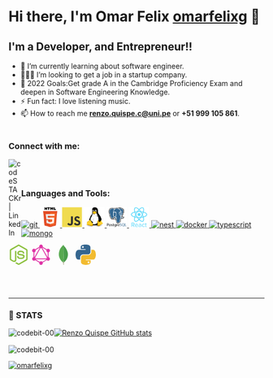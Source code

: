# Hi there, I'm Omar Felix [omarfelixg][website] 👋

## I'm a Developer, and Entrepreneur!!

- 🌱 I’m currently learning about software engineer.
- 🧑🏻‍💻 I’m looking to get a job in a startup company.
- 🥅 2022 Goals:Get grade A in the Cambridge Proficiency Exam and deepen in Software Engineering Knowledge.
- ⚡ Fun fact: I love listening music.
- 📫 How to reach me **renzo.quispe.c@uni.pe** or **+51 999 105 861**.
<br /><br />


### Connect with me:

[<img align="left" alt="codeSTACKr | LinkedIn" width="25px" src="https://cdn.jsdelivr.net/npm/simple-icons@v3/icons/linkedin.svg" />][linkedin]


<br />
<br />

### Languages and Tools:

<a href="https://git-scm.com/" target="_blank"> <img src="https://www.vectorlogo.zone/logos/git-scm/git-scm-icon.svg" alt="git" width="40" height="40"/> </a>
<a href="https://www.w3.org/html/" target="_blank"> <img src="https://raw.githubusercontent.com/devicons/devicon/master/icons/html5/html5-original-wordmark.svg" alt="html5" width="40" height="40"/> </a> 
<a href="https://developer.mozilla.org/en-US/docs/Web/JavaScript" target="_blank"> <img src="https://raw.githubusercontent.com/devicons/devicon/master/icons/javascript/javascript-original.svg" alt="javascript" width="40" height="40"/> </a> 
<a href="https://www.linux.org/" target="_blank"> <img src="https://raw.githubusercontent.com/devicons/devicon/master/icons/linux/linux-original.svg" alt="linux" width="40" height="40"/> </a> <a href="https://www.postgresql.org" target="_blank"> <img src="https://raw.githubusercontent.com/devicons/devicon/master/icons/postgresql/postgresql-original-wordmark.svg" alt="postgresql" width="40" height="40"/> </a> 
<a href="https://reactjs.org/" target="_blank"> <img src="https://raw.githubusercontent.com/devicons/devicon/master/icons/react/react-original-wordmark.svg" alt="react" width="40" height="40"/> </a>
<a href="https://nestjs.com" target="_blank"> <img src="https://d33wubrfki0l68.cloudfront.net/e937e774cbbe23635999615ad5d7732decad182a/26072/logo-small.ede75a6b.svg" alt="nest" width="40" height="40"/> </a>
<a href="https://www.docker.com" target="_blank"> <img src="https://www.docker.com/sites/default/files/d8/2019-07/Moby-logo.png" alt="docker" width="45" height="40"/> </a>
<a href="https://www.typescriptlang.org" target="_blank"> <img src="https://upload.wikimedia.org/wikipedia/commons/thumb/4/4c/Typescript_logo_2020.svg/512px-Typescript_logo_2020.svg.png" alt="typescript" width="40" height="40"/> </a>
<a href="https://www.mongodb.com" target="_blank"> <img src="https://upload.wikimedia.org/wikipedia/commons/thumb/9/93/MongoDB_Logo.svg/2560px-MongoDB_Logo.svg.png" alt="mongo" width="120" height="40"/> </a>

<a width="40px"><svg width="40px" xmlns="http://www.w3.org/2000/svg" enable-background="new 0 0 24 24" viewBox="0 0 24 24"><path fill="#8CC03E" d="M9.414,21.027c-0.616,0.357-0.733,0.399-1.312,0.604c-0.14,0.048-0.352,0.133,0.08,0.381l2.9,1.738c0.277,0.163,0.597,0.248,0.912,0.248L11.996,24c0.319,0,0.634-0.086,0.911-0.248l8.682-5.077c0.564-0.333,0.912-0.948,0.912-1.605V6.922c0-0.662-0.347-1.277-0.912-1.605l-8.682-5.082c-0.545-0.314-1.274-0.314-1.824,0L2.411,5.312C1.848,5.641,1.5,6.26,1.5,6.917v10.148c0,0.662,0.347,1.277,0.911,1.605l2.275,1.329c1.1,0.553,1.494,0.553,1.997,0.553c1.631,0,2.571-1,2.571-2.743V7.785c0-0.142-0.117-0.252-0.254-0.252h-1.1c-0.141,0-0.254,0.109-0.254,0.252v10.019c0,0.776-0.79,1.543-2.083,0.891l-2.378-1.391C3.102,17.261,3.05,17.166,3.05,17.07V6.922c0-0.099,0.052-0.195,0.136-0.243l8.672-5.077c0.079-0.048,0.188-0.048,0.268,0l8.677,5.072c0.084,0.052,0.136,0.143,0.136,0.243V17.07c0,0.094-0.051,0.19-0.131,0.238l-8.682,5.077c-0.075,0.048-0.188,0.048-0.268,0L9.63,21.047C9.564,21.004,9.48,20.989,9.414,21.027z"/><path fill="#8CC03E" d="M14.674,15.469c-2.298,0-2.802-0.586-2.97-1.743c-0.019-0.124-0.122-0.214-0.249-0.214h-1.123c-0.141,0-0.249,0.114-0.249,0.252c0,1.481,0.794,3.248,4.596,3.248c2.744-0.005,4.325-1.104,4.325-3.019l-0.003,0.001c0-1.9-1.269-2.405-3.934-2.762c-2.698-0.362-2.97-0.548-2.97-1.186c0-0.528,0.231-1.233,2.228-1.233c1.782,0,2.44,0.39,2.712,1.609c0.023,0.115,0.127,0.2,0.245,0.2h1.128c0.07,0,0.136-0.028,0.183-0.081c0.047-0.053,0.07-0.124,0.066-0.195c-0.174-2.1-1.551-3.076-4.334-3.076c-2.477,0-3.953,1.058-3.953,2.833c0,1.924,1.471,2.458,3.845,2.695c2.844,0.282,3.064,0.705,3.064,1.272C17.283,15.051,16.503,15.469,14.674,15.469z"/></svg></a>
<svg width="40px" xmlns="http://www.w3.org/2000/svg" enable-background="new 0 0 24 24" viewBox="0 0 24 24"><path fill="#DF34A6" d="M4.657,5.218C3.649,4.626,2.361,4.976,1.779,6C1.68,6.177,1.605,6.368,1.559,6.566C1.287,7.717,1.983,8.874,3.113,9.15l-0.001,5.699c-0.391,0.097-0.748,0.306-1.026,0.603c-0.802,0.855-0.771,2.21,0.069,3.026c0.841,0.817,2.173,0.784,2.975-0.07l4.853,2.847c-0.058,0.199-0.087,0.404-0.087,0.609C9.897,23.045,10.839,24.001,12,24c0.224,0,0.445-0.037,0.659-0.108c1.104-0.371,1.704-1.582,1.338-2.706l4.822-2.832c0.149,0.17,0.325,0.316,0.517,0.429c1.009,0.592,2.296,0.241,2.878-0.782c0.103-0.181,0.181-0.377,0.228-0.581c0.269-1.146-0.427-2.296-1.553-2.569V9.152c0.194-0.048,0.378-0.123,0.549-0.223c1.011-0.589,1.362-1.9,0.782-2.928c-0.101-0.176-0.225-0.337-0.371-0.477c-0.844-0.816-2.179-0.782-2.981,0.077l-4.852-2.85c0.058-0.199,0.089-0.408,0.088-0.617C14.103,0.954,13.161-0.001,12,0c-0.203,0-0.406,0.029-0.6,0.088c-1.111,0.335-1.747,1.524-1.417,2.657l-4.855,2.85C4.99,5.446,4.831,5.319,4.657,5.218z M13.556,20.421c-0.386-0.429-0.94-0.698-1.556-0.698c-0.596,0-1.133,0.249-1.514,0.653L5.63,17.524l0.021-0.083h12.698c0.011,0.048,0.023,0.095,0.037,0.142L13.556,20.421z M13.51,3.628l4.863,2.858c-0.007,0.023-0.013,0.048-0.019,0.072c-0.279,1.146,0.406,2.305,1.532,2.588v5.707c-0.026,0.007-0.055,0.014-0.081,0.023l-6.352-11.19C13.474,3.667,13.492,3.649,13.51,3.628z M11.415,4.194c0.382,0.112,0.788,0.112,1.172,0L18.94,15.38c-0.291,0.283-0.497,0.646-0.593,1.044H5.654c-0.096-0.396-0.301-0.758-0.59-1.041L11.415,4.194z M5.624,6.479l4.863-2.852l0.059,0.06l-6.35,11.189l-0.083-0.023V9.145c0.025-0.007,0.049-0.013,0.075-0.021C5.303,8.797,5.946,7.614,5.624,6.479z"/></svg>
<svg width="40px" xmlns="http://www.w3.org/2000/svg" enable-background="new 0 0 24 24" viewBox="0 0 24 24"><path fill="#FFF" d="M12.546,24l-0.639-0.218c0,0,0.078-3.257-1.091-3.491c-0.779-0.904,0.125-38.338,2.93-0.125c0,0-0.966,0.483-1.138,1.309C12.422,22.286,12.546,24,12.546,24L12.546,24z"/><path fill="#A6A385" d="M12.546,24l-0.639-0.218c0,0,0.078-3.257-1.091-3.491c-0.779-0.904,0.125-38.338,2.93-0.125c0,0-0.966,0.483-1.138,1.309C12.422,22.286,12.546,24,12.546,24L12.546,24z"/><path fill="#FFF" d="M12.889,20.852c0,0,5.595-3.678,4.286-11.33c-1.262-5.563-4.239-7.387-4.566-8.088c-0.358-0.499-0.701-1.371-0.701-1.371l0.234,15.475C12.141,15.553,11.658,20.275,12.889,20.852L12.889,20.852z"/><path fill="#499D4A" d="M12.889,20.852c0,0,5.595-3.678,4.286-11.33c-1.262-5.563-4.239-7.387-4.566-8.088c-0.358-0.499-0.701-1.371-0.701-1.371l0.234,15.475C12.141,15.553,11.658,20.275,12.889,20.852L12.889,20.852z"/><path fill="#FFF" d="M11.58,21.054c0,0-5.252-3.584-4.94-9.896c0.296-6.312,4.005-9.413,4.722-9.974C11.83,0.686,11.845,0.499,11.876,0c0.327,0.701,0.265,10.488,0.312,11.641C12.328,16.083,11.939,20.213,11.58,21.054z"/><path fill="#58AA50" d="M11.58,21.054c0,0-5.252-3.584-4.94-9.896c0.296-6.312,4.005-9.413,4.722-9.974C11.83,0.686,11.845,0.499,11.876,0c0.327,0.701,0.265,10.488,0.312,11.641C12.328,16.083,11.939,20.213,11.58,21.054z"/></svg>
<svg width="40px" xmlns="http://www.w3.org/2000/svg" enable-background="new 0 0 24 24" viewBox="0 0 24 24"><polygon points="18.231 7.357 18.232 7.357 18.232 7.353"/><path fill="#F2BB30" d="M20.699,17.748c1.666,0,2.282-1.162,2.861-2.904c0.6-1.794,0.574-3.52,0-5.818c-0.413-1.655-1.194-2.904-2.861-2.904h-2.147v2.541c0,1.971-1.672,3.632-3.578,3.632H9.252c-1.565,0-2.861,1.339-2.861,2.909v5.454c0,1.553,1.35,2.464,2.861,2.909c1.81,0.53,3.552,0.626,5.721,0c1.441-0.418,2.861-1.26,2.861-2.909v-2.181h-5.717v-0.728H20.699z M15.332,19.929c0.594,0,1.077,0.488,1.077,1.088c0,0.606-0.482,1.093-1.077,1.093c-0.59,0-1.077-0.493-1.077-1.093C14.261,20.411,14.744,19.929,15.332,19.929z"/><path fill="#35668F" d="M3.444,17.749H5.41v-2.615c0-1.891,1.634-3.558,3.578-3.558h5.721c1.591,0,2.861-1.312,2.861-2.909V3.209c0-1.553-1.307-2.717-2.861-2.978c-1.918-0.317-4.002-0.299-5.721,0.006l0.001-0.001C6.567,0.664,6.129,1.558,6.129,3.213v2.181h5.727v0.729H3.98c-1.666,0-3.124,1.002-3.578,2.904c-0.525,2.181-0.546,3.541,0,5.818C0.808,16.538,1.779,17.749,3.444,17.749z M8.63,3.937c-0.594,0-1.077-0.488-1.077-1.088C7.56,2.243,8.036,1.756,8.63,1.756c0.59,0,1.077,0.492,1.077,1.093S9.225,3.937,8.63,3.937z"/></svg></p>
<br />
<br />

---



### 📕 STATS

<p><img align="left" src="https://github-readme-stats.vercel.app/api/top-langs?username=renzoqc&show_icons=true&locale=en&layout=compact" alt="codebit-00" /></p>

[![Renzo Quispe GitHub stats](https://github-readme-stats.vercel.app/api?username=renzoqc&count_private=true&hide=stars,prs,issues,contribs)](https://github.com/anuraghazra/github-readme-stats)

<p><img align="center" src="https://github-readme-streak-stats.herokuapp.com/?user=renzoqc&" alt="codebit-00" /></p>

<p align="left"> <a href="https://github.com/ryo-ma/github-profile-trophy"><img src="https://github-profile-trophy.vercel.app/?username=renzoqc" alt="omarfelixg" /></a> </p>

[website]: https://www.linkedin.com/in/renzo-quispe-cardenas-37a62a15a
[linkedin]: https://www.linkedin.com/in/renzo-quispe-cardenas-37a62a15a

